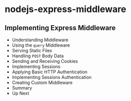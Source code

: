 # nodejs-express-middleware
## Implementing Express Middleware
- Understanding Middleware
- Using the `query` Middleware
- Serving Static Files
- Handling `POST` Body Data
- Sending and Receiving Cookies
- Implementing Sessions
- Applying Basic HTTP Authentication
- Implementing Sessions Authentication
- Creating Custom Middleware
- Summary 
- Up Next
